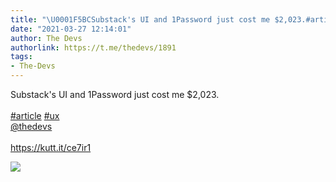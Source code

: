 ```yaml
---
title: "\U0001F5BCSubstack's UI and 1Password just cost me $2,023.#article #ux@thedevshttps://kutt.it/ce7ir1"
date: "2021-03-27 12:14:01"
author: The Devs
authorlink: https://t.me/thedevs/1891
tags:
- The-Devs
---
```

<p>Substack's UI and 1Password just cost me $2,023.<br><br><a href="https://t.me/thedevs/1891?q=%23article">#article</a> <a href="https://t.me/thedevs/1891?q=%23ux">#ux</a><br><a href="https://t.me/thedevs" target="_blank">@thedevs</a><br><br><a href="https://kutt.it/ce7ir1" target="_blank" rel="noopener">https://kutt.it/ce7ir1</a></p><img src="https://cdn4.telesco.pe/file/sAEEE4exWQY9U-dgzY6f76iIgj8IMJq-P9wJ2si6K-51MyoXxWkNY75S7uZm7VFDLnjpSLsGiGHl3jj7K92C7qmcuIjEnBi_xJMeAqffnwCwzFUcYIWd6Pyo5lsLYiPkiIvNJvdducV2AHSjZ6G7mgc9kDCHklRz2JUctiSrulAUJ6qdvXT3mvziUm-AbBSL8JHNrm7EhVnkqSl0LEnJUrVqus5Vk9aq2_eXPBk0Sj0G3c8WiC19EIVnCAdUstRSvwo_8lIUtyK1CrE-rBRlHtL1ps7f4JhPdTJCsE2QdDnDltA5x5xawTvdSoAAGQsLdr_GY9lRsn6y5ZM5cmHDUA.jpg" referrerpolicy="no-referrer">